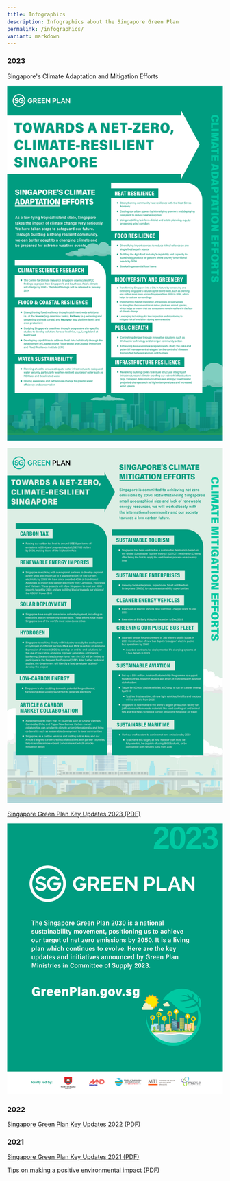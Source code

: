 ```yaml
---
title: Infographics
description: Infographics about the Singapore Green Plan
permalink: /infographics/
variant: markdown
---
```

### 2023

Singapore's Climate Adaptation and Mitigation Efforts

![Singapore's Climate Adaptation Efforts](/images/infographics/COP28_011_Revised_with_MTI_edits_CA_efforts.png)

![Singapore's Climate Mitigation Efforts](/images/infographics/COP28_011_Revised_with_MTI_edits_CM_efforts.png)

[Singapore Green Plan Key Updates 2023 (PDF)](/files/SGP2023_overview.pdf)

[![Singapore Green Plan Key Updates 2023 PDF](/images/infographics/cosgp2023-1.png)](/files/SGP2023_overview.pdf)
																													 
### 2022 

[Singapore Green Plan Key Updates 2022 (PDF)](/files/SGP2022_overview.pdf)

### 2021 

[Singapore Green Plan Key Updates 2021 (PDF)](/files/SGP2021_overview_1.pdf)

[Tips on making a positive environmental impact (PDF)](/files/SGP_actionables.pdf)